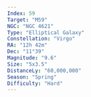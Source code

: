 ```yaml
---
Index: 59
Target: "M59"
NGC: "NGC 4621"
Type: "Elliptical Galaxy"
Constellation: "Virgo"
RA: "12h 42m"
Dec: "11°39"
Magnitude: "9.6"
Size: "5x3.5"
DistanceLy: "60,000,000"
Season: "Spring"
Difficulty: "Hard"
---
```

